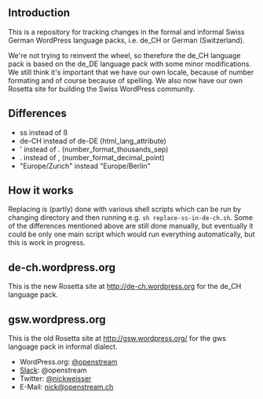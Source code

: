 Introduction
------------
This is a repository for tracking changes in the formal and informal Swiss German WordPress language packs, i.e. de_CH or German (Switzerland).

We're not trying to reinvent the wheel, so therefore the de_CH language pack is based on the de_DE language pack with some minor modifications. We still think it's important that we have our own locale, because of number formating and of course because of spelling. We also now have our own Rosetta site for building the Swiss WordPress community.

Differences
-----------
- ss instead of ß
- de-CH instead of de-DE (html_lang_attribute)
- ' instead of . (number_format_thousands_sep)
- . instead of , (number_format_decimal_point)
- "Europe/Zurich" instead "Europe/Berlin"

How it works
-------------
Replacing is (partly) done with various shell scripts which can be run by changing directory and then running e.g. `sh replace-ss-in-de-ch.sh`. Some of the differences mentioned above are still done manually, but eventually it could be only one main script which would run everything automatically, but this is work in progress.

de-ch.wordpress.org
-------------------
This is the new Rosetta site at http://de-ch.wordpress.org for the de_CH language pack.

gsw.wordpress.org
-----------------
This is the old Rosetta site at http://gsw.wordpress.org/ for the gws language pack in informal dialect.

- WordPress.org: <a href="https://profiles.wordpress.org/openstream">@openstream</a>
- <a href="https://wordpress.slack.com/">Slack</a>: @openstream
- Twitter: <a href="https://twitter.com/nickweisser">@nickweisser</a>
- E-Mail: nick@openstream.ch
